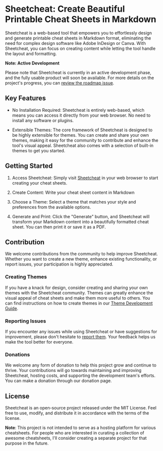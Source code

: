 
# Sheetcheat: Create Beautiful Printable Cheat Sheets in Markdown

Sheetcheat is a web-based tool that empowers you to effortlessly design and generate printable cheat sheets in Markdown format, eliminating the need for complex design software like Adobe InDesign or Canva. With Sheetcheat, you can focus on creating content while letting the tool handle the layout and formatting.

**Note: Active Development**

Please note that Sheetcheat is currently in an active development phase, and the fully usable product will soon be available. For more details on the project's progress, you can [review the roadmap issue](https://github.com/neverchanje/sheetcheat/issues/1).

## Key Features

- No Installation Required: Sheetcheat is entirely web-based, which means you can access it directly from your web browser. No need to install any software or plugins.

- Extensible Themes: The core framework of Sheetcheat is designed to be highly extensible for themes. You can create and share your own themes, making it easy for the community to contribute and enhance the tool's visual appeal. Sheetcheat also comes with a selection of built-in themes to get you started.

## Getting Started

1. Access Sheetcheat: Simply visit [Sheetcheat]() in your web browser to start creating your cheat sheets.

2. Create Content: Write your cheat sheet content in Markdown

3. Choose a Theme: Select a theme that matches your style and preferences from the available options.

4. Generate and Print: Click the "Generate" button, and Sheetcheat will transform your Markdown content into a beautifully formatted cheat sheet. You can then print it or save it as a PDF.

## Contribution

We welcome contributions from the community to help improve Sheetcheat. Whether you want to create a new theme, enhance existing functionality, or report issues, your participation is highly appreciated.

### Creating Themes

If you have a knack for design, consider creating and sharing your own themes with the Sheetcheat community. Themes can greatly enhance the visual appeal of cheat sheets and make them more useful to others. You can find instructions on how to create themes in our [Theme Development Guide]().

### Reporting Issues

If you encounter any issues while using Sheetcheat or have suggestions for improvement, please don't hesitate to [report them](). Your feedback helps us make the tool better for everyone.

### Donations

We welcome any form of donation to help this project grow and continue to thrive. Your contributions will go towards maintaining and improving Sheetcheat, hosting costs, and supporting the development team's efforts. You can make a donation through our donation page.

## License

Sheetcheat is an open-source project released under the MIT License. Feel free to use, modify, and distribute it in accordance with the terms of the license.

**Note**: This project is not intended to serve as a hosting platform for various cheatsheets. For people who are interested in curating a collection of awesome cheatsheets, I'll consider creating a separate project for that purpose in the future.
